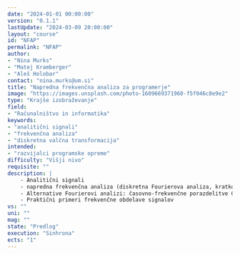 ```yaml
---
date: "2024-01-01 00:00:00" 
version: "0.1.1"
lastUpdate: "2024-03-09 20:00:00"
layout: "course"
id: "NFAP"
permalink: "NFAP"
author:
- "Nina Murks"
- "Matej Kramberger"
- "Aleš Holobar"
contact: "nina.murks@um.si"
title: "Napredna frekvenčna analiza za programerje"
image: "https://images.unsplash.com/photo-1609669371960-f5f046c8e9e2"
type: "Krajše izobraževanje"
field:
- "Računalništvo in informatika"
keywords:
- "analitični signali"
- "frekvenčna analiza"
- "diskretna valčna transformacija"
intended:
- "razvijalci programske opreme"
difficulty: "Višji nivo"
requisite: ""
description: |
    - Analitični signali
    - napredna frekvenčna analiza (diskretna Fourierova analiza, kratkočasovna Fourierova analiza, okenske funkcije,  Welchova metoda),  
    - Alternative Fourierovi analizi: časovno-frekvenčne porazdelitve Cohenovega razreda in diskretna valčna transformacija... 
    - Praktični primeri frekvenčne obdelave signalov
vs: ""
uni: ""
mag: ""
state: "Predlog"
execution: "Sinhrona"
ects: "1"
---
```

